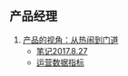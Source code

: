 ## 产品经理
1. [产品的视角：从热闹到门道](perspective_product.md)
    - [笔记2017.8.27](note20170827_perspective_product.md)
    - [运营数据指标](operation_data.md)
